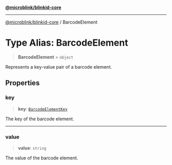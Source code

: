 [**@microblink/blinkid-core**](../README.md)

***

[@microblink/blinkid-core](../README.md) / BarcodeElement

# Type Alias: BarcodeElement

> **BarcodeElement** = `object`

Represents a key-value pair of a barcode element.

## Properties

### key

> **key**: [`BarcodeElementKey`](BarcodeElementKey.md)

The key of the barcode element.

***

### value

> **value**: `string`

The value of the barcode element.
